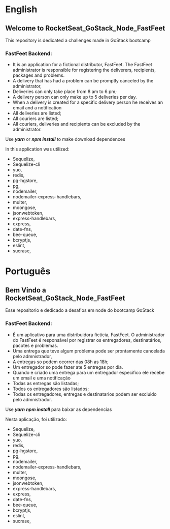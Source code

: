 # English

## Welcome to RocketSeat_GoStack_Node_FastFeet

This repository is dedicated a challenges made in GoStack bootcamp

### FastFeet Backend: 
- It is an application for a fictional distributor, FastFeet. The FastFeet administrator is responsible for registering the deliverers, recipients, packages and problems.
- A delivery that has had a problem can be promptly canceled by the administrator,
- Deliveries can only take place from 8 am to 6 pm;
- A delivery person can only make up to 5 deliveries per day.
- When a delivery is created for a specific delivery person he receives an email and a notification
- All deliveries are listed;
- All couriers are listed;
- All couriers, deliveries and recipients can be excluded by the administrator. 

Use ***yarn*** or ***npm install*** to make download dependences

In this application was utilized:
- Sequelize,
- Sequelize-cli
- yuo,
- redis,
- pg-hgstore,
- pg,
- nodemailer,
- nodemailer-express-handlebars,
- multer,
- moongose,
- jsonwebtoken,
- express-handlebars,
- express,
- date-fns,
- bee-queue,
- bcryptjs,
- eslint,
- sucrase,

# Português

## Bem Vindo a RocketSeat_GoStack_Node_FastFeet

Esse repositorio e dedicado a desafios em node do bootcamp GoStack

### FastFeet Backend: 
- É um aplicativo para uma distribuidora fictícia, FastFeet. O administrador do FastFeet é responsável por registrar os entregadores, destinatários, pacotes e problemas.
- Uma entrega que teve algum problema pode ser prontamente cancelada pelo admnistrador,
- A entregas so podem ocorrer das 08h as 18h;
- Um entregador so pode fazer ate 5 entregas por dia.
- Quando e criado uma entrega para um entregador especifico ele recebe um email e uma notificação
- Todas as entregas são listadas;
- Todos os entregadores são listados;
- Todas os entregadores, entregas e destinatarios podem ser excluido pelo admnistrador.

Use ***yarn*** ***npm install*** para baixar as dependencias

Nesta aplicação, foi utilizado:
- Sequelize,
- Sequelize-cli
- yuo,
- redis,
- pg-hgstore,
- pg,
- nodemailer,
- nodemailer-express-handlebars,
- multer,
- moongose,
- jsonwebtoken,
- express-handlebars,
- express,
- date-fns,
- bee-queue,
- bcryptjs,
- eslint,
- sucrase,
